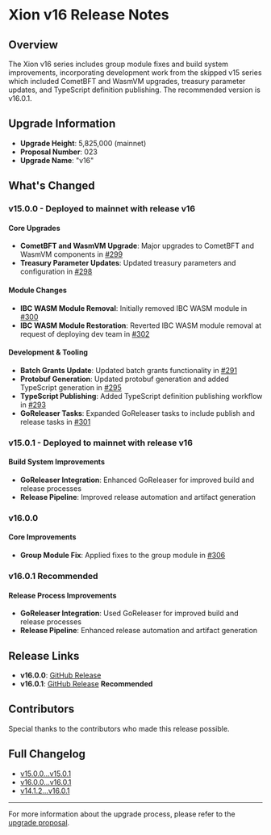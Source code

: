 # Xion v16 Release Notes

## Overview

The Xion v16 series includes group module fixes and build system improvements, incorporating development work from the skipped v15 series which included CometBFT and WasmVM upgrades, treasury parameter updates, and TypeScript definition publishing. The recommended version is v16.0.1.

## Upgrade Information

- **Upgrade Height**: 5,825,000 (mainnet)
- **Proposal Number**: 023
- **Upgrade Name**: "v16"

## What's Changed

### v15.0.0 - Deployed to mainnet with release v16

#### Core Upgrades

- **CometBFT and WasmVM Upgrade**: Major upgrades to CometBFT and WasmVM components in [#299](https://github.com/burnt-labs/xion/pull/299)
- **Treasury Parameter Updates**: Updated treasury parameters and configuration in [#298](https://github.com/burnt-labs/xion/pull/298)

#### Module Changes

- **IBC WASM Module Removal**: Initially removed IBC WASM module in [#300](https://github.com/burnt-labs/xion/pull/300)
- **IBC WASM Module Restoration**: Reverted IBC WASM module removal at request of deploying dev team in [#302](https://github.com/burnt-labs/xion/pull/302)

#### Development & Tooling

- **Batch Grants Update**: Updated batch grants functionality in [#291](https://github.com/burnt-labs/xion/pull/291)
- **Protobuf Generation**: Updated protobuf generation and added TypeScript generation in [#295](https://github.com/burnt-labs/xion/pull/295)
- **TypeScript Publishing**: Added TypeScript definition publishing workflow in [#293](https://github.com/burnt-labs/xion/pull/293)
- **GoReleaser Tasks**: Expanded GoReleaser tasks to include publish and release tasks in [#301](https://github.com/burnt-labs/xion/pull/301)

### v15.0.1 - Deployed to mainnet with release v16

#### Build System Improvements

- **GoReleaser Integration**: Enhanced GoReleaser for improved build and release processes
- **Release Pipeline**: Improved release automation and artifact generation

### v16.0.0

#### Core Improvements

- **Group Module Fix**: Applied fixes to the group module in [#306](https://github.com/burnt-labs/xion/pull/306)

### v16.0.1 Recommended

#### Release Process Improvements

- **GoReleaser Integration**: Used GoReleaser for improved build and release processes
- **Release Pipeline**: Enhanced release automation and artifact generation

## Release Links

- **v16.0.0**: [GitHub Release](https://github.com/burnt-labs/xion/releases/tag/v16.0.0)
- **v16.0.1**: [GitHub Release](https://github.com/burnt-labs/xion/releases/tag/v16.0.1) **Recommended**

## Contributors

Special thanks to the contributors who made this release possible.

## Full Changelog

- [v15.0.0...v15.0.1](https://github.com/burnt-labs/xion/compare/v15.0.0...v15.0.1)
- [v16.0.0...v16.0.1](https://github.com/burnt-labs/xion/compare/v16.0.0...v16.0.1)
- [v14.1.2...v16.0.1](https://github.com/burnt-labs/xion/compare/v14.1.2...v16.0.1)

---

For more information about the upgrade process, please refer to the [upgrade proposal](../proposals/005-upgrade-v16.json).
